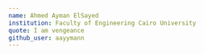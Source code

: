 ```yaml
---
name: Ahmed Ayman ElSayed
institution: Faculty of Engineering Cairo University
quote: I am vengeance
github_user: aayymann
---
```

